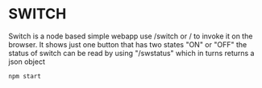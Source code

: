 # SWITCH
Switch is a node based simple webapp use /switch or / to invoke it on the browser. 
It shows just one button that has two states "ON" or "OFF"
the status of switch can be read by using "/swstatus" which in turns returns a json object


```
npm start
```
